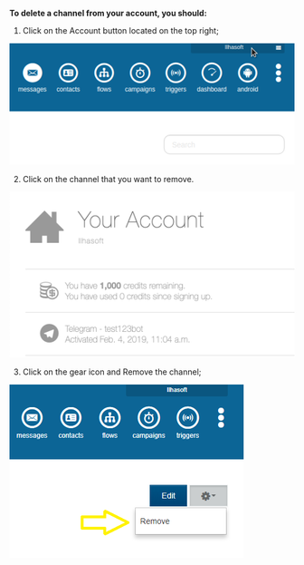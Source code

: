 **To delete a channel from your account, you should:**

1. Click on the Account button located on the top right;

![](/img/channel/account.png) 

2. Click on the channel that you want to remove.

![](/img/channel/channel5.png) 

3. Click on the gear icon and Remove the channel;

![](/img/channel/channel6.png) 

